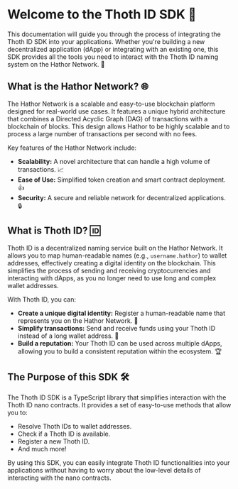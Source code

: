 # Welcome to the Thoth ID SDK 👋

This documentation will guide you through the process of integrating the Thoth ID SDK into your applications. Whether you're building a new decentralized application (dApp) or integrating with an existing one, this SDK provides all the tools you need to interact with the Thoth ID naming system on the Hathor Network. 🚀

## What is the Hathor Network? 🌐

The Hathor Network is a scalable and easy-to-use blockchain platform designed for real-world use cases. It features a unique hybrid architecture that combines a Directed Acyclic Graph (DAG) of transactions with a blockchain of blocks. This design allows Hathor to be highly scalable and to process a large number of transactions per second with no fees.

Key features of the Hathor Network include:

*   **Scalability:** A novel architecture that can handle a high volume of transactions. 📈
*   **Ease of Use:** Simplified token creation and smart contract deployment. 👍
*   **Security:** A secure and reliable network for decentralized applications. 🔒

## What is Thoth ID? 🆔

Thoth ID is a decentralized naming service built on the Hathor Network. It allows you to map human-readable names (e.g., `username.hathor`) to wallet addresses, effectively creating a digital identity on the blockchain. This simplifies the process of sending and receiving cryptocurrencies and interacting with dApps, as you no longer need to use long and complex wallet addresses.

With Thoth ID, you can:

*   **Create a unique digital identity:** Register a human-readable name that represents you on the Hathor Network. 👤
*   **Simplify transactions:** Send and receive funds using your Thoth ID instead of a long wallet address. 💸
*   **Build a reputation:** Your Thoth ID can be used across multiple dApps, allowing you to build a consistent reputation within the ecosystem. 🏆

## The Purpose of this SDK 🛠️

The Thoth ID SDK is a TypeScript library that simplifies interaction with the Thoth ID nano contracts. It provides a set of easy-to-use methods that allow you to:

*   Resolve Thoth IDs to wallet addresses.
*   Check if a Thoth ID is available.
*   Register a new Thoth ID.
*   And much more!

By using this SDK, you can easily integrate Thoth ID functionalities into your applications without having to worry about the low-level details of interacting with the nano contracts.